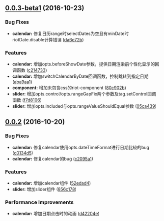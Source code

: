 <a name="0.0.3-beta1"></a>
## [0.0.3-beta1](https://github.com/fsy0718/riot-component/compare/0.0.2...v0.0.3-beta1) (2016-10-23)


### Bug Fixes

* **calendar:** 修复日历range时selectDates为空且有minDate时riotDate.disable计算错误 ([da6e72b](https://github.com/fsy0718/riot-component/commit/da6e72b))


### Features

* **calendar:** 增加opts.beforeShowDate参数，提供日期渲染前个性化显示的回调函数 ([c214733](https://github.com/fsy0718/riot-component/commit/c214733))
* **calendar:** 增加switchCalendarByDate回调函数，控制跳转到指定日期 ([aba9aa1](https://github.com/fsy0718/riot-component/commit/aba9aa1))
* **component:** 增加未包含css的riot-component ([80c902b](https://github.com/fsy0718/riot-component/commit/80c902b))
* **slider:** 增加opts.control/opts.rangeGapFix两个参数及tag.setControl回调函数 ([f7d8106](https://github.com/fsy0718/riot-component/commit/f7d8106))
* **slider:** 增加opts.included与opts.rangeValueShouldEqual参数 ([05ca439](https://github.com/fsy0718/riot-component/commit/05ca439))



<a name="0.0.2"></a>
## [0.0.2](https://github.com/fsy0718/riot-component/compare/52edad4...0.0.2) (2016-10-20)


### Bug Fixes

* **calendar:** 修复calendar使用opts.dateTimeFormat进行日期比较的bug ([c0134d5](https://github.com/fsy0718/riot-component/commit/c0134d5))
* **calendar:** 修复calendar的bug ([c2095a1](https://github.com/fsy0718/riot-component/commit/c2095a1))


### Features

* **calendar:** 增加calendar组件 ([52edad4](https://github.com/fsy0718/riot-component/commit/52edad4))
* **slider:** 增加slider组件 ([856c178](https://github.com/fsy0718/riot-component/commit/856c178))


### Performance Improvements

* **calendar:** 增加日期点击时的动画 ([d42204e](https://github.com/fsy0718/riot-component/commit/d42204e))



